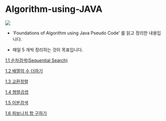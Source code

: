 # Algorithm-using-JAVA

<img src="https://images-na.ssl-images-amazon.com/images/I/51EQXX4GW7L._SX356_BO1,204,203,200_.jpg">

* 'Foundations of Algorithm using Java Pseudo Code' 를 읽고 정리한 내용입니다.

* 매일 5 개씩 정리하는 것이 목표입니다.

[1.1 순차검색(Sequential Search)](https://github.com/wschoi8640/Algorithm-using-JAVA/blob/master/%EC%88%9C%EC%B0%A8%EA%B2%80%EC%83%89(Sequential%20Search).md)

[1.2 배열의 수 더하기](https://github.com/wschoi8640/Algorithm-using-JAVA/blob/master/%EB%B0%B0%EC%97%B4%EC%9D%98%20%EC%88%98%20%EB%8D%94%ED%95%98%EA%B8%B0.md)

[1.3 교환정렬](https://github.com/wschoi8640/Algorithm-using-JAVA/blob/master/%EA%B5%90%ED%99%98%EC%A0%95%EB%A0%AC.md)

[1.4 행렬곱셉](https://github.com/wschoi8640/Algorithm-using-JAVA/blob/master/%ED%96%89%EB%A0%AC%EA%B3%B1%EC%85%88.md)

[1.5 이분검색](https://github.com/wschoi8640/Algorithm-using-JAVA/blob/master/%EC%9D%B4%EB%B6%84%EA%B2%80%EC%83%89.md)

[1.6 피보나치 항 구하기](https://github.com/wschoi8640/Algorithm-using-JAVA/blob/master/%ED%94%BC%EB%B3%B4%EB%82%98%EC%B9%98%20%ED%95%AD%20%EA%B5%AC%ED%95%98%EA%B8%B0.md)

